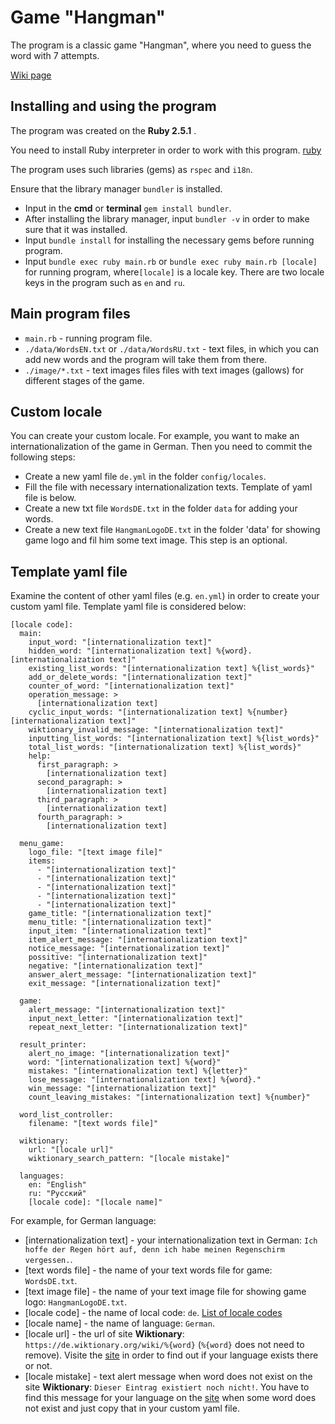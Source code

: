 # Game "Hangman"

The program is a classic game "Hangman", where you need to guess the word with 7 attempts.

[Wiki page](https://en.wikipedia.org/wiki/Hangman_(game))

## Installing and using the program

The program was created on the __Ruby 2.5.1__ .

You need to install Ruby interpreter in order to work with this program.
[ruby](https://www.ruby-lang.org/en/news/2018/03/28/ruby-2-5-1-released)

The program uses such libraries (gems) as `rspec` and `i18n`.

Ensure that the library manager `bundler` is installed.

- Input in the __cmd__ or __terminal__ `gem install bundler`.
- After installing the library manager, input `bundler -v` in order to make sure that it was installed.
- Input `bundle install` for installing the necessary gems before running program.
- Input `bundle exec ruby main.rb` or `bundle exec ruby main.rb [locale]` for running program, where`[locale]` is a locale key.
There are two locale keys in the program such as `en` and `ru`.

## Main program files

- `main.rb` - running program file.
- `./data/WordsEN.txt` or `./data/WordsRU.txt` - text files, in which you can add new words and the program 
will take them from there.
- `./image/*.txt` - text images files files with text images (gallows) for different stages of the game.

## Custom locale

You can create your custom locale. For example, you want to make an internationalization of the game in German.
Then you need to commit the following steps:

- Create a new yaml file `de.yml` in the folder `config/locales`.
- Fill the file with necessary internationalization texts. Template of yaml file is below.
- Create a new txt file `WordsDE.txt` in the folder `data` for adding your words.
- Create a new text file `HangmanLogoDE.txt` in the folder 'data' for showing game logo and fil him some text image.
This step is an optional.

## Template yaml file

Examine the content of other yaml files (e.g. `en.yml`) in order to create your custom yaml file. Template yaml file is considered below:

```
[locale code]:
  main:
    input_word: "[internationalization text]"
    hidden_word: "[internationalization text] %{word}. [internationalization text]"
    existing_list_words: "[internationalization text] %{list_words}"
    add_or_delete_words: "[internationalization text]"
    counter_of_word: "[internationalization text]"
    operation_message: >
      [internationalization text]
    cyclic_input_words: "[internationalization text] %{number} [internationalization text]"
    wiktionary_invalid_message: "[internationalization text]"
    inputting_list_words: "[internationalization text] %{list_words}"
    total_list_words: "[internationalization text] %{list_words}"
    help:
      first_paragraph: >
        [internationalization text]
      second_paragraph: >
        [internationalization text]
      third_paragraph: >
        [internationalization text]
      fourth_paragraph: >
        [internationalization text]
  
  menu_game:
    logo_file: "[text image file]"
    items:
      - "[internationalization text]"
      - "[internationalization text]"
      - "[internationalization text]"
      - "[internationalization text]"
      - "[internationalization text]"
    game_title: "[internationalization text]"
    menu_title: "[internationalization text]"
    input_item: "[internationalization text]"
    item_alert_message: "[internationalization text]"
    notice_message: "[internationalization text]"
    possitive: "[internationalization text]"
    negative: "[internationalization text]"
    answer_alert_message: "[internationalization text]"
    exit_message: "[internationalization text]"
  
  game:
    alert_message: "[internationalization text]"
    input_next_letter: "[internationalization text]"
    repeat_next_letter: "[internationalization text]"
  
  result_printer:
    alert_no_image: "[internationalization text]"
    word: "[internationalization text] %{word}"
    mistakes: "[internationalization text] %{letter}"
    lose_message: "[internationalization text] %{word}."
    win_message: "[internationalization text]"
    count_leaving_mistakes: "[internationalization text] %{number}"
  
  word_list_controller:
    filename: "[text words file]"
  
  wiktionary:
    url: "[locale url]"
    wiktionary_search_pattern: "[locale mistake]"

  languages:
    en: "English"
    ru: "Русский"
    [locale code]: "[locale name]"
```

For example, for German language:

- [internationalization text] - your internationalization text in German: `Ich hoffe der Regen hört auf, denn ich habe meinen Regenschirm vergessen.`.
- [text words file] - the name of your text words file for game: `WordsDE.txt`.
- [text image file] - the name of your text image file for showing game logo: `HangmanLogoDE.txt`.
- [locale code] - the name of local code: `de`. [List of locale codes](https://en.wikipedia.org/wiki/List_of_ISO_639-1_codes)
- [locale name] - the name of language: `German`.
- [locale url] - the url of site __Wiktionary__: `https://de.wiktionary.org/wiki/%{word}` (`%{word}` does not need to remove). Visite the [site](https://www.wiktionary.org/) in order to find out if your language exists there or not.
- [locale mistake] - text alert message when word does not exist on the site __Wiktionary__: `Dieser Eintrag existiert noch nicht!`. You have to find this message for your language on the [site](https://www.wiktionary.org/) when some word does not exist and just copy that in your custom yaml file.
